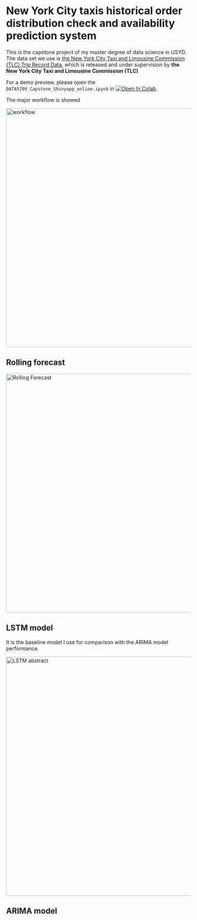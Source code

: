 # New York City taxis historical order distribution check and availability prediction system

This is the capstone project of my master degree of data science in USYD. 
The data set we use is [the New York City Taxi and Limousine Commission (TLC) Trip Record Data](https://www1.nyc.gov/site/tlc/about/tlc-trip-record-data.page), which is released and under supervision by **the New York City Taxi and Limousine Commission (TLC)**

For a demo preview, please open the `DATA5709_Capstone_Shinyapp_online.ipynb` in [![Open In Colab](https://colab.research.google.com/assets/colab-badge.svg)](https://colab.research.google.com/drive/1VQ01ft33VGkfl9yeZMcPmx0bOvtsxrgV?usp=sharing).

The major workflow is showed

<a href="https://www.processon.com/view/link/60ac4a247d9c0821842de518" target = "_blank">
   <img alt="workflow" src="http://assets.processon.com/chart_image/60a7d5b6079129238fabae6f.png" width=650">
</a>

## Rolling forecast

<a href="https://www.processon.com/view/link/60ac4abc5653bb6411740cf3" target = "_blank">
   <img alt="Rolling Forecast" src="http://assets.processon.com/chart_image/60a726ace0b34d39389484d9.png" width=650">
</a>

## LSTM model

It is the baseline model I use for comparison with the ARIMA model performance.

<a href="https://www.processon.com/view/link/60ac4a701e08531e9c7f13dc" target = "_blank">
   <img alt="LSTM abstract" src="http://assets.processon.com/chart_image/60a71b115653bb5d3f387333.png" width=650">
</a>

## ARIMA model
